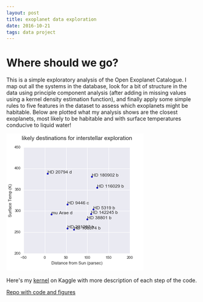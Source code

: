 ```yaml
---
layout: post
title: exoplanet data exploration
date: 2016-10-21
tags: data project
---
```

# Where should we go?

This is a simple exploratory analysis of the Open Exoplanet Catalogue.  I map out all the systems in the database, look for a bit of structure in the data using principle component analysis (after adding in missing values using a kernel density estimation function), and finally apply some simple rules to five features in the dataset to assess which exoplanets might be habitable.  Below are plotted what my analysis shows are the closest exoplanets, most likely to be habitable and with surface temperatures conducive to liquid water!

![figure1](https://raw.githubusercontent.com/ajtrexler/exoplanet/master/exo_figure2.png)

Here's my [kernel](https://www.kaggle.com/atrexler/d/mrisdal/open-exoplanet-catalogue/where-should-we-go-v2) on Kaggle with more description of each step of the code.

[Repo with code and figures](https://github.com/ajtrexler/exoplanet)
